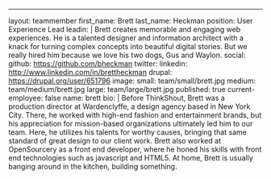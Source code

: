 ---
layout: teammember
first_name: Brett
last_name: Heckman
position: User Experience Lead
leadin: |
  Brett creates memorable and engaging web experiences. He is a talented designer and information architect with a knack for turning complex concepts into beautiful digital stories. But we really hired him because we love his two dogs, Gus and Waylon.
social:
  github: https://github.com/bheckman
  twitter:
  linkedin: http://www.linkedin.com/in/brettheckman
  drupal: https://drupal.org/user/651796
image:
  small: team/small/brett.jpg
  medium: team/medium/brett.jpg
  large: team/large/brett.jpg
published: true
current-employee: false
name: brett
bio: |
  Before ThinkShout, Brett was a production director at Wardenclyffe, a design agency based in New York City. There, he worked with high-end fashion and entertainment brands, but his appreciation for mission-based organizations ultimately led him to our team.  Here, he utilizes his talents for worthy causes, bringing that same standard of great design to our client work. Brett also worked at OpenSourcery as a front end developer, where he honed his skills with front end technologies such as javascript and HTML5. At home, Brett is usually banging around in the kitchen, building something.
